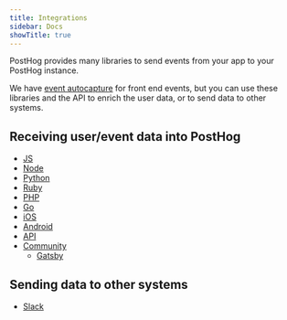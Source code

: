 ```yaml
---
title: Integrations
sidebar: Docs
showTitle: true
---
```


PostHog provides many libraries to send events from your app to your PostHog instance.

We have [event autocapture](/docs/features/events#autocapture-event-tracking) for front end events, but you can use these libraries and the API to enrich the user data, or to send data to other systems.

## Receiving user/event data into PostHog

* [JS](/docs/integrations/js-integration)
* [Node](/docs/integrations/node-integration)
* [Python](/docs/integrations/python-integration)
* [Ruby](/docs/integrations/ruby-integration)
* [PHP](/docs/integrations/php-integration)
* [Go](/docs/integrations/go-integration)
* [iOS](/docs/integrations/ios-integration)
* [Android](/docs/integrations/android-integration)
* [API](/docs/integrations/api)
* [Community](/docs/integrations/community)
    * [Gatsby](/docs/integrations/gatsby)

## Sending data to other systems

* [Slack](/docs/integrations/slack)